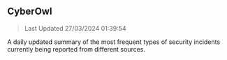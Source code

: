 ## CyberOwl 
> Last Updated 27/03/2024 01:39:54 


A daily updated summary of the most frequent types of security incidents currently being reported from different sources.

